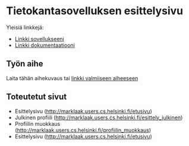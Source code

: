 # Tietokantasovelluksen esittelysivu

Yleisiä linkkejä:

* [Linkki sovellukseeni](https://marklaak.users.cs.helsinki.fi/ystavapalvelu)
* [Linkki dokumentaatiooni](https://www.github.com/koodikettu/Ystavapalvelu/doc/Dokumentaatio.pdf)

## Työn aihe

Laita tähän aihekuvaus tai [linkki valmiiseen aiheeseen](http://advancedkittenry.github.io/suunnittelu_ja_tyoymparisto/aiheet/Ystavanvalityspalvelu.html) 

## Toteutetut sivut

* Esittelysivu (http://marklaak.users.cs.helsinki.fi/etusivu)
* Julkinen profiili (http://marklaak.users.cs.helsinki.fi/esittely_julkinen)
* Profiilin muokkaus (http://marklaak.users.cs.helsinki.fi/profiilin_muokkaus)
* Esittelysivu (http://marklaak.users.cs.helsinki.fi/etusivu)
